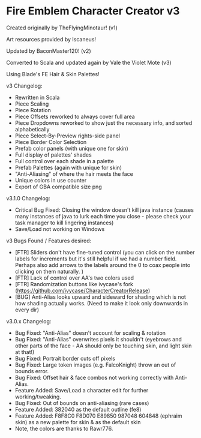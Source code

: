 # Fire Emblem Character Creator v3

Created originally by TheFlyingMinotaur! (v1)

Art resources provided by Iscaneus!

Updated by BaconMaster120! (v2)

Converted to Scala and updated again by Vale the Violet Mote (v3)

Using Blade's FE Hair & Skin Palettes!

v3 Changelog:
- Rewritten in Scala 
- Piece Scaling
- Piece Rotation
- Piece Offsets reworked to always cover full area
- Piece Dropdowns reworked to show just the necessary info, and sorted alphabetically
- Piece Select-By-Preview rights-side panel
- Piece Border Color Selection
- Prefab color panels (with unique one for skin)
- Full display of palettes' shades
- Full control over each shade in a palette
- Prefab Palettes (again with unique for skin)
- "Anti-Aliasing" of where the hair meets the face
- Unique colors in use counter
- Export of GBA compatible size png


v3.1.0 Changelog: 
- Critical Bug Fixed: Closing the window doesn't kill java instance (causes many instances of java to lurk each time you close - please check your task manager to kill lingering instances)
- Save/Load not working on Windows

v3 Bugs Found / Features desired:
- [FTR] Sliders don't have fine-tuned control (you can click on the number labels for increments but it's still helpful if we had a number field. Perhaps also add arrows to the labels around the 0 to coax people into clicking on them naturally. )
- [FTR] Lack of control over AA's two colors used
- [FTR] Randomization buttons like ivycase's fork (https://github.com/ivycase/CharacterCreatorRelease)
- [BUG] Anti-Alias looks upward and sideward for shading which is not how shading actually works. (Need to make it look only downwards in every dir)


v3.0.x Changelog:
- Bug Fixed: "Anti-Alias" doesn't account for scaling & rotation
- Bug Fixed: "Anti-Alias" overwrites pixels it shouldn't (eyebrows and other parts of the face - AA should only be touching skin, and light skin at that!)
- Bug Fixed: Portrait border cuts off pixels
- Bug Fixed: Large token images (e.g. FalcoKnight) throw an out of bounds error.
- Bug Fixed: Offset hair & face combos not working correctly with Anti-Alias.
- Feature Added: Save/Load a character edit for further working/tweaking.
- Bug Fixed: Out of bounds on anti-aliasing (rare cases)
- Feature Added: 382040 as the default outline (fe8)
- Feature Added: F8F8C0 F8D070 E89850 987048 604848 (ephraim skin) as a new palette for skin & as the default skin
- Note, the colors are thanks to Rawr776.